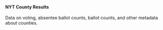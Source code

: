 #### NYT County Results

Data on voting, absentee ballot counts, ballot counts, and other metadata about counties.

